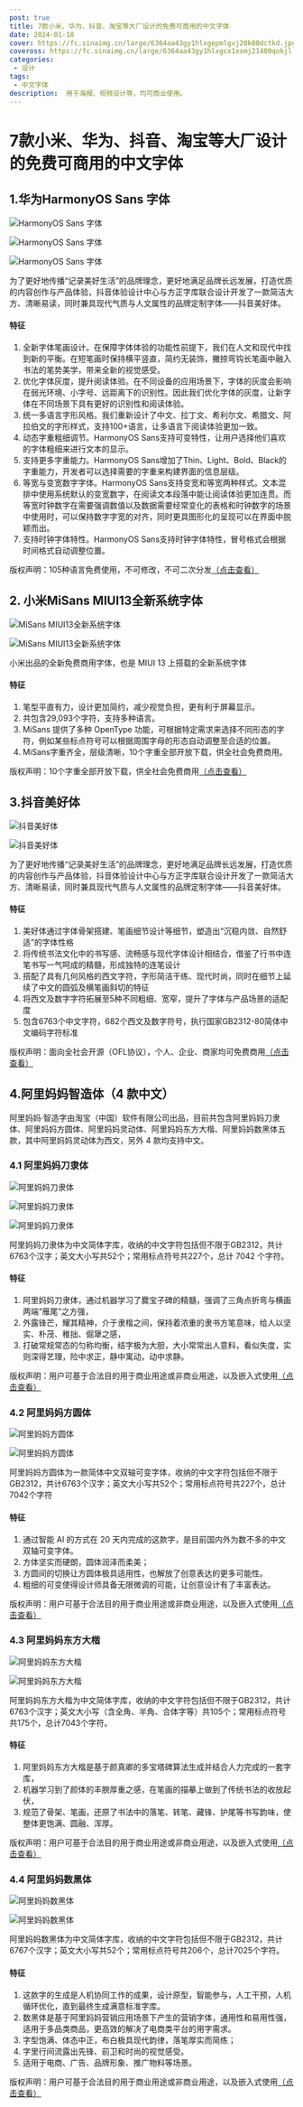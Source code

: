 ```yaml
---
post: true
title: 7款小米、华为、抖音、淘宝等大厂设计的免费可商用的中文字体
date: 2024-01-18
cover: https://fc.sinaimg.cn/large/6364aa43gy1hlxgepmlgvj20k00dctkd.jpg
coveross: https://fc.sinaimg.cn/large/6364aa43gy1hlxgcx1xxmj21400qokjl.jpg
categories:
 - 设计
tags:
 - 中文字体
description:  用于海报、视频设计等，均可商业使用。
---
```

# 7款小米、华为、抖音、淘宝等大厂设计的免费可商用的中文字体



## 1.华为HarmonyOS Sans 字体
![HarmonyOS Sans 字体](https://fc.sinaimg.cn/large/6364aa43gy1hlxg58m6w3j21z40m8dis.jpg)

![HarmonyOS Sans 字体](https://fc.sinaimg.cn/large/6364aa43gy1hlxg5ko45cj21z42x8alh.jpg)

![HarmonyOS Sans 字体](https://fc.sinaimg.cn/large/6364aa43gy1hlxg5x3mh3j24js2gohdt.jpg)

为了更好地传播“记录美好生活”的品牌理念，更好地满足品牌长远发展，打造优质的内容创作与产品体验，抖音体验设计中心与方正字库联合设计开发了一款简洁大方、清晰易读，同时兼具现代气质与人文属性的品牌定制字体——抖音美好体。

#### 特征
1. 全新字体笔画设计。在保障字体体验的功能性前提下，我们在人文和现代中找到新的平衡。在短笔画时保持横平竖直，简约无装饰，撇捺弯钩长笔画中融入书法的笔势美学，带来全新的视觉感受。
2. 优化字体灰度，提升阅读体验。在不同设备的应用场景下，字体的灰度会影响在弱光环境、小字号、远距离下的识别性。因此我们优化字体的灰度，让新字体在不同场景下具有更好的识别性和阅读体验。
3. 统一多语言字形风格。我们重新设计了中文、拉丁文、希利尔文、希腊文、阿拉伯文的字形样式，支持100+语言，让多语言下阅读体验更加一致。
4. 动态字重粗细调节。HarmonyOS Sans支持可变特性，让用户选择他们喜欢的字体粗细来进行文本的显示。
5. 支持更多字重能力。HarmonyOS Sans增加了Thin、Light、Bold、Black的字重能力，开发者可以选择需要的字重来构建界面的信息层级。
6. 等宽与变宽数字字体。HarmonyOS Sans支持变宽和等宽两种样式。文本混排中使用系统默认的变宽数字，在阅读文本段落中能让阅读体验更加连贯。而等宽时钟数字在需要强调数值以及数据需要经常变化的表格和时钟数字的场景中使用时，可以保持数字字宽的对齐，同时更具图形化的呈现可以在界面中脱颖而出。
7. 支持时钟字体特性。HarmonyOS Sans支持时钟字体特性，冒号格式会根据时间格式自动调整位置。

版权声明：105种语言免费使用，不可修改，不可二次分发[（点击查看）](https://developer.harmonyos.com/cn/harmonyos_design)


<ArticleLink via="post" :work="{
    title: '华为HarmonyOS Sans 字体',
    view: 'https://developer.huawei.com/images/download/general/HarmonyOS-Sans.zip',
    github: '',
    via: 'https://developer.huawei.com/consumer/cn/design/resource/',
    linkpan:'https://pan.baidu.com/s/1hKUr4vMbO-Twvim0-k40pg?pwd=uyv3',
    coveross: '',
    beecode: '',
    viewtit: '官方下载',
    wxwords: '',
    }" />


## 2. 小米MiSans MIUI13全新系统字体
![MiSans MIUI13全新系统字体](https://fc.sinaimg.cn/large/6364aa43gy1hlxf9huh9yj21r00zgdt2.jpg)

![MiSans MIUI13全新系统字体](https://fc.sinaimg.cn/large/6364aa43gy1hlxfa0fvznj21r00zgwmn.jpg)

小米出品的全新免费商用字体，也是 MIUI 13 上搭载的全新系统字体

#### 特征
1. 笔型平直有力，设计更加简约，减少视觉负担，更有利于屏幕显示。
2. 共包含29,093个字符，支持多种语言。
3. MiSans 提供了多种 OpenType 功能，可根据特定需求来选择不同形态的字符，例如某些标点符号可以根据周围字母的形态自动调整至合适的位置。
4. MiSans字重齐全，层级清晰，10个字重全部开放下载，供全社会免费商用。

版权声明：10个字重全部开放下载，供全社会免费商用[（点击查看）](https://web.vip.miui.com/page/info/mio/mio/detail?postId=33935854)

<ArticleLink via="post" :work="{
    title: 'MiSans MIUI13全新系统字体',
    view: 'https://cdn.cnbj1.fds.api.mi-img.com/vipmlmodel/font/MiSans/MiSans.zip',
    github: '',
    via: 'https://web.vip.miui.com/page/info/mio/mio/detail?postId=33935854',
    linkpan:'https://pan.baidu.com/s/19nH3jV6wKKRF_6ikLRhNPA?pwd=4kde',
    coveross: '',
    beecode: '',
    viewtit: '官方下载',
    wxwords: '',
    }" />

## 3.抖音美好体
![抖音美好体](https://fc.sinaimg.cn/large/6364aa43gy1hlxfb8gpnuj20u00gwgmd.jpg)

![抖音美好体](https://fc.sinaimg.cn/large/6364aa43gy1hlxfcw3vtrj20u00gvq3v.jpg)


为了更好地传播“记录美好生活”的品牌理念，更好地满足品牌长远发展，打造优质的内容创作与产品体验，抖音体验设计中心与方正字库联合设计开发了一款简洁大方、清晰易读，同时兼具现代气质与人文属性的品牌定制字体——抖音美好体。

#### 特征
1. 美好体通过字体骨架搭建、笔画细节设计等细节，塑造出“沉稳内敛、自然舒适”的字体性格
2. 将传统书法文化中的书写感、流畅感与现代字体设计相结合，借鉴了行书中连笔书写一气呵成的精髓，形成独特的连笔设计
3. 搭配了具有几何风格的西文字符，字形简洁干练、现代时尚，同时在细节上延续了中文的圆弧及横笔画斜切的特征
4. 将西文及数字字符拓展至5种不同粗细、宽窄，提升了字体与产品场景的适配度
5. 包含6763个中文字符，682个西文及数字符号，执行国家GB2312-80简体中文编码字符标准

版权声明：面向全社会开源（OFL协议），个人、企业、商家均可免费商用[（点击查看）](https://mp.weixin.qq.com/s/_Q_V3vR1nXJfM__GLYY4ZQ)


<ArticleLink via="post" :work="{
    title: '抖音美好体',
    view: 'https://mp.weixin.qq.com/s/_Q_V3vR1nXJfM__GLYY4ZQ',
    github: '',
    via: 'https://mp.weixin.qq.com/s/_Q_V3vR1nXJfM__GLYY4ZQ',
    linkpan:'https://pan.baidu.com/s/1pCuW4irPGNeVJhPiqWZZpg?pwd=tt8m',
    coveross: '',
    beecode: '',
    viewtit: '官方下载',
    wxwords: '',
    }" />


## 4.阿里妈妈智造体（4 款中文）

阿里妈妈·智造字由淘宝（中国）软件有限公司出品，目前共包含阿里妈妈刀隶体、阿里妈妈方圆体、阿里妈妈灵动体、阿里妈妈东方大楷、阿里妈妈数黑体五款，其中阿里妈妈灵动体为西文，另外 4 款均支持中文。

### 4.1 阿里妈妈刀隶体

![阿里妈妈刀隶体](https://fc.sinaimg.cn/large/6364aa43gy1hlxfdf47t4g21hc0ty7wk.jpg)

![阿里妈妈刀隶体](https://fc.sinaimg.cn/large/6364aa43gy1hlxff0v41oj21jk0rd44n.jpg)

![阿里妈妈刀隶体](https://fc.sinaimg.cn/large/6364aa43gy1hlxfji4pxrj21jk1357na.jpg)


阿里妈妈刀隶体为中文简体字库，收纳的中文字符包括但不限于GB2312，共计6763个汉字；英文大小写共52个；常用标点符号共227个，总计 7042 个字符。

#### 特征
1. 阿里妈妈刀隶体，通过机器学习了爨宝子碑的精髓，强调了三角点折弯与横画两端“雁尾”之方强，
2. 外露锋芒，耀其精神，介于隶楷之间，保持着浓重的隶书方笔意味，给人以坚实、朴茂、稚拙、倔犟之感，
3. 打破常规常态的匀称均衡，结字极为大胆，大小常常出人意料，看似失度，实则深得艺理，险中求正，静中寓动，动中求静。

版权声明：用户可基于合法目的用于商业用途或非商业用途，以及嵌入式使用[（点击查看）](https://www.iconfont.cn/fonts/detail?cnid=1ntUmJ7Q4Jhw)


<ArticleLink via="post" :work="{
    title: '阿里妈妈刀隶体',
    view: 'https://www.iconfont.cn/fonts/detail?cnid=1ntUmJ7Q4Jhw',
    github: '',
    via: 'https://www.iconfont.cn/fonts/detail?cnid=1ntUmJ7Q4Jhw',
    linkpan:'https://pan.baidu.com/s/1TqN7YQXjHJ-nRSzGzKqkeQ?pwd=fvyj',
    coveross: '',
    beecode: '',
    viewtit: '官方下载',
    wxwords: '',
    }" />

### 4.2 阿里妈妈方圆体

![阿里妈妈方圆体](https://fc.sinaimg.cn/large/6364aa43gy1hlxfksel73j21jk0rdwki.jpg)

![阿里妈妈方圆体](https://fc.sinaimg.cn/large/6364aa43gy1hlxfl3h18xj21jk0rt7c0.jpg)

阿里妈妈方圆体为一款简体中文双轴可变字体，收纳的中文字符包括但不限于 GB2312，共计6763个汉字；英文大小写共52个；常用标点符号共227个，总计7042个字符

#### 特征
1. 通过智能 AI 的方式在 20 天内完成的这款字，是目前国内外为数不多的中文双轴可变字体。
2. 方体坚实而硬朗，圆体润泽而柔美；
3. 方圆间的切换让方圆体极具适用性，也解放了创意表达的更多可能性。
4. 粗细的可变使得设计师具备无限微调的可能，让创意设计有了丰富表达。

版权声明：用户可基于合法目的用于商业用途或非商业用途，以及嵌入式使用[（点击查看）](https://www.iconfont.cn/fonts/detail?cnid=pOvFIr086ADR)


<ArticleLink via="post" :work="{
    title: '阿里妈妈方圆体',
    view: 'https://www.iconfont.cn/fonts/detail?cnid=pOvFIr086ADR',
    github: '',
    via: 'https://www.iconfont.cn/fonts/detail?cnid=pOvFIr086ADR',
    linkpan:'https://pan.baidu.com/s/13CNx20WJK6g5AACPAGtPvQ?pwd=dnu3',
    coveross: '',
    beecode: '',
    viewtit: '官方下载',
    wxwords: '',
    }" />

### 4.3 阿里妈妈东方大楷

![阿里妈妈东方大楷](https://fc.sinaimg.cn/large/6364aa43gy1hlxfoh3budj21sg2mbe81.jpg)

![阿里妈妈东方大楷](https://fc.sinaimg.cn/large/6364aa43gy1hlxfos5qu6j20y10nvtze.jpg)

阿里妈妈东方大楷为中文简体字库，收纳的中文字符包括但不限于GB2312，共计6763个汉字；英文大小写（含全角、半角、合体字等）共105个；常用标点符号共175个，总计7043个字符。

#### 特征
1. 阿里妈妈东方大楷是基于颜真卿的多宝塔碑算法生成并结合人力完成的一套字库，
2. 机器学习到了颜体的丰腴厚重之感，在笔画的描摹上做到了传统书法的收放起伏，
3. 规范了骨架、笔画，还原了书法中的落笔、转笔、藏锋、护尾等书写韵味，使整体更饱满、圆融、浑厚。

版权声明：用户可基于合法目的用于商业用途或非商业用途，以及嵌入式使用[（点击查看）](https://www.iconfont.cn/fonts/detail?cnid=IhcTcFymWeyf)


<ArticleLink via="post" :work="{
    title: '阿里妈妈东方大楷',
    view: 'https://www.iconfont.cn/fonts/detail?cnid=IhcTcFymWeyf',
    github: '',
    via: 'https://www.iconfont.cn/fonts/detail?cnid=IhcTcFymWeyf',
    linkpan:'https://pan.baidu.com/s/1QHDIkjN6eJjMIDfridrdYA?pwd=wx43',
    coveross: '',
    beecode: '',
    viewtit: '官方下载',
    wxwords: '',
    }" />

### 4.4 阿里妈妈数黑体

![阿里妈妈数黑体](https://fc.sinaimg.cn/large/6364aa43gy1hlxfqm0ztkj21sg3conpd.jpg)

![阿里妈妈数黑体](https://fc.sinaimg.cn/large/6364aa43gy1hlxfqyxw9rj21sg0tukjl.jpg)

阿里妈妈数黑体为中文简体字库，收纳的中文字符包括但不限于GB2312，共计6767个汉字；英文大小写共52个；常用标点符号共206个，总计7025个字符。

#### 特征
1. 这款字的生成是人机协同工作的成果，设计原型，智能参与，人工干预，人机循环优化，直到最终生成满意标准字库。 
2. 数黑体是基于阿里妈妈营销应用场景下产生的营销字体，通用性和易用性强，适用于多品类商品，更高效的解决了电商类平台的用字需求。
3. 字型饱满、体态中正，布白极具现代韵律，落笔厚实而简练；
4. 字里行间流露出先锋、前卫和时尚的视觉感受。
5. 适用于电商、广告、品牌形象、推广物料等场景。

版权声明：用户可基于合法目的用于商业用途或非商业用途，以及嵌入式使用[（点击查看）](https://www.iconfont.cn/fonts/detail?cnid=a9fXc2HD9n7s)


<ArticleLink via="post" :work="{
    title: '阿里妈妈数黑体',
    view: 'https://www.iconfont.cn/fonts/detail?cnid=a9fXc2HD9n7s',
    github: '',
    via: 'https://www.iconfont.cn/fonts/detail?cnid=a9fXc2HD9n7s',
    linkpan:'https://pan.baidu.com/s/14oYXOEBFwaOEWQK7CtbETQ?pwd=puq3',
    coveross: '',
    beecode: '',
    viewtit: '官方下载',
    wxwords: '',
    }" />
